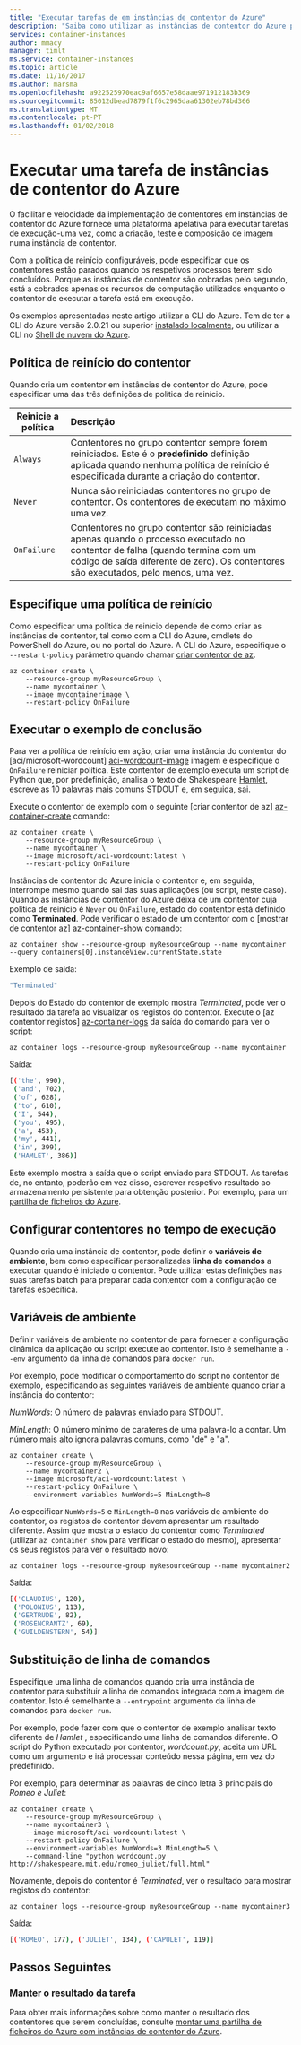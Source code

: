 ```yaml
---
title: "Executar tarefas de em instâncias de contentor do Azure"
description: "Saiba como utilizar as instâncias de contentor do Azure para executar tarefas serem concluídas, tal como na compilação, as tarefas de composição de imagem ou teste."
services: container-instances
author: mmacy
manager: timlt
ms.service: container-instances
ms.topic: article
ms.date: 11/16/2017
ms.author: marsma
ms.openlocfilehash: a922525970eac9af6657e58daae971912183b369
ms.sourcegitcommit: 85012dbead7879f1f6c2965daa61302eb78bd366
ms.translationtype: MT
ms.contentlocale: pt-PT
ms.lasthandoff: 01/02/2018
---
```

# <a name="run-a-containerized-task-in-azure-container-instances"></a>Executar uma tarefa de instâncias de contentor do Azure

O facilitar e velocidade da implementação de contentores em instâncias de contentor do Azure fornece uma plataforma apelativa para executar tarefas de execução-uma vez, como a criação, teste e composição de imagem numa instância de contentor.

Com a política de reinício configuráveis, pode especificar que os contentores estão parados quando os respetivos processos terem sido concluídos. Porque as instâncias de contentor são cobradas pelo segundo, está a cobrados apenas os recursos de computação utilizados enquanto o contentor de executar a tarefa está em execução.

Os exemplos apresentadas neste artigo utilizar a CLI do Azure. Tem de ter a CLI do Azure versão 2.0.21 ou superior [instalado localmente][azure-cli-install], ou utilizar a CLI no [Shell de nuvem do Azure](../cloud-shell/overview.md).

## <a name="container-restart-policy"></a>Política de reinício do contentor

Quando cria um contentor em instâncias de contentor do Azure, pode especificar uma das três definições de política de reinício.

| Reinicie a política   | Descrição |
| ---------------- | :---------- |
| `Always` | Contentores no grupo contentor sempre forem reiniciados. Este é o **predefinido** definição aplicada quando nenhuma política de reinício é especificada durante a criação do contentor. |
| `Never` | Nunca são reiniciadas contentores no grupo de contentor. Os contentores de executam no máximo uma vez. |
| `OnFailure` | Contentores no grupo contentor são reiniciadas apenas quando o processo executado no contentor de falha (quando termina com um código de saída diferente de zero). Os contentores são executados, pelo menos, uma vez. |

## <a name="specify-a-restart-policy"></a>Especifique uma política de reinício

Como especificar uma política de reinício depende de como criar as instâncias de contentor, tal como com a CLI do Azure, cmdlets do PowerShell do Azure, ou no portal do Azure. A CLI do Azure, especifique o `--restart-policy` parâmetro quando chamar [criar contentor de az][az-container-create].

```azurecli-interactive
az container create \
    --resource-group myResourceGroup \
    --name mycontainer \
    --image mycontainerimage \
    --restart-policy OnFailure
```

## <a name="run-to-completion-example"></a>Executar o exemplo de conclusão

Para ver a política de reinício em ação, criar uma instância do contentor do [aci/microsoft-wordcount] [ aci-wordcount-image] imagem e especifique o `OnFailure` reiniciar política. Este contentor de exemplo executa um script de Python que, por predefinição, analisa o texto de Shakespeare [Hamlet](http://shakespeare.mit.edu/hamlet/full.html), escreve as 10 palavras mais comuns STDOUT e, em seguida, sai.

Execute o contentor de exemplo com o seguinte [criar contentor de az] [ az-container-create] comando:

```azurecli-interactive
az container create \
    --resource-group myResourceGroup \
    --name mycontainer \
    --image microsoft/aci-wordcount:latest \
    --restart-policy OnFailure
```

Instâncias de contentor do Azure inicia o contentor e, em seguida, interrompe mesmo quando sai das suas aplicações (ou script, neste caso). Quando as instâncias de contentor do Azure deixa de um contentor cuja política de reinício é `Never` ou `OnFailure`, estado do contentor está definido como **Terminated**. Pode verificar o estado de um contentor com o [mostrar de contentor az] [ az-container-show] comando:

```azurecli-interactive
az container show --resource-group myResourceGroup --name mycontainer --query containers[0].instanceView.currentState.state
```

Exemplo de saída:

```bash
"Terminated"
```

Depois do Estado do contentor de exemplo mostra *Terminated*, pode ver o resultado da tarefa ao visualizar os registos do contentor. Execute o [az contentor registos] [ az-container-logs] da saída do comando para ver o script:

```azurecli-interactive
az container logs --resource-group myResourceGroup --name mycontainer
```

Saída:

```bash
[('the', 990),
 ('and', 702),
 ('of', 628),
 ('to', 610),
 ('I', 544),
 ('you', 495),
 ('a', 453),
 ('my', 441),
 ('in', 399),
 ('HAMLET', 386)]
```

Este exemplo mostra a saída que o script enviado para STDOUT. As tarefas de, no entanto, poderão em vez disso, escrever respetivo resultado ao armazenamento persistente para obtenção posterior. Por exemplo, para um [partilha de ficheiros do Azure](container-instances-mounting-azure-files-volume.md).

## <a name="configure-containers-at-runtime"></a>Configurar contentores no tempo de execução

Quando cria uma instância de contentor, pode definir o **variáveis de ambiente**, bem como especificar personalizadas **linha de comandos** a executar quando é iniciado o contentor. Pode utilizar estas definições nas suas tarefas batch para preparar cada contentor com a configuração de tarefas específica.

## <a name="environment-variables"></a>Variáveis de ambiente

Definir variáveis de ambiente no contentor de para fornecer a configuração dinâmica da aplicação ou script execute ao contentor. Isto é semelhante a `--env` argumento da linha de comandos para `docker run`.

Por exemplo, pode modificar o comportamento do script no contentor de exemplo, especificando as seguintes variáveis de ambiente quando criar a instância do contentor:

*NumWords*: O número de palavras enviado para STDOUT.

*MinLength*: O número mínimo de carateres de uma palavra-lo a contar. Um número mais alto ignora palavras comuns, como "de" e "a".

```azurecli-interactive
az container create \
    --resource-group myResourceGroup \
    --name mycontainer2 \
    --image microsoft/aci-wordcount:latest \
    --restart-policy OnFailure \
    --environment-variables NumWords=5 MinLength=8
```

Ao especificar `NumWords=5` e `MinLength=8` nas variáveis de ambiente do contentor, os registos do contentor devem apresentar um resultado diferente. Assim que mostra o estado do contentor como *Terminated* (utilizar `az container show` para verificar o estado do mesmo), apresentar os seus registos para ver o resultado novo:

```azurecli-interactive
az container logs --resource-group myResourceGroup --name mycontainer2
```

Saída:

```bash
[('CLAUDIUS', 120),
 ('POLONIUS', 113),
 ('GERTRUDE', 82),
 ('ROSENCRANTZ', 69),
 ('GUILDENSTERN', 54)]
```

## <a name="command-line-override"></a>Substituição de linha de comandos

Especifique uma linha de comandos quando cria uma instância de contentor para substituir a linha de comandos integrada com a imagem de contentor. Isto é semelhante a `--entrypoint` argumento da linha de comandos para `docker run`.

Por exemplo, pode fazer com que o contentor de exemplo analisar texto diferente de *Hamlet* , especificando uma linha de comandos diferente. O script do Python executado por contentor, *wordcount.py*, aceita um URL como um argumento e irá processar conteúdo nessa página, em vez do predefinido.

Por exemplo, para determinar as palavras de cinco letra 3 principais do *Romeo e Juliet*:

```azurecli-interactive
az container create \
    --resource-group myResourceGroup \
    --name mycontainer3 \
    --image microsoft/aci-wordcount:latest \
    --restart-policy OnFailure \
    --environment-variables NumWords=3 MinLength=5 \
    --command-line "python wordcount.py http://shakespeare.mit.edu/romeo_juliet/full.html"
```

Novamente, depois do contentor é *Terminated*, ver o resultado para mostrar registos do contentor:

```azurecli-interactive
az container logs --resource-group myResourceGroup --name mycontainer3
```

Saída:

```bash
[('ROMEO', 177), ('JULIET', 134), ('CAPULET', 119)]
```

## <a name="next-steps"></a>Passos Seguintes

### <a name="persist-task-output"></a>Manter o resultado da tarefa

Para obter mais informações sobre como manter o resultado dos contentores que serem concluídas, consulte [montar uma partilha de ficheiros do Azure com instâncias de contentor do Azure](container-instances-mounting-azure-files-volume.md).

<!-- LINKS - External -->
[aci-wordcount-image]: https://hub.docker.com/r/microsoft/aci-wordcount/

<!-- LINKS - Internal -->
[az-container-create]: /cli/azure/container?view=azure-cli-latest#az_container_create
[az-container-logs]: /cli/azure/container?view=azure-cli-latest#az_container_logs
[az-container-show]: /cli/azure/container?view=azure-cli-latest#az_container_show
[azure-cli-install]: /cli/azure/install-azure-cli
